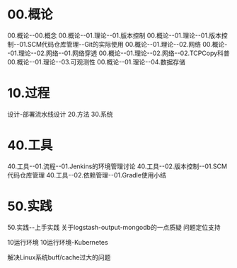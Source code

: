 # 00.概论
00.概论--00.概念
00.概论--01.理论--01.版本控制
00.概论--01.理论--01.版本控制--01.SCM代码仓库管理--Git的实际使用
00.概论--01.理论--02.网络
00.概论--01.理论--02.网络--01.网络穿透
00.概论--01.理论--02.网络--02.TCPCopy科普
00.概论--01.理论--03.可观测性
00.概论--01.理论--04.数据存储

# 10.过程
设计-部署流水线设计
20.方法
30.系统

# 40.工具
40.工具--01.流程--01.Jenkins的环境管理讨论
40.工具--02.版本控制--01.SCM代码仓库管理
40.工具--02.依赖管理--01.Gradle使用小结

# 50.实践
50.实践--上手实践
关于logstash-output-mongodb的一点质疑
问题定位支持

10运行环境
10运行环境-Kubernetes

解决Linux系统buff/cache过大的问题
